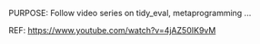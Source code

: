 PURPOSE:   Follow video series on tidy_eval, metaprogramming ...

REF: https://www.youtube.com/watch?v=4jAZ50IK9vM 
